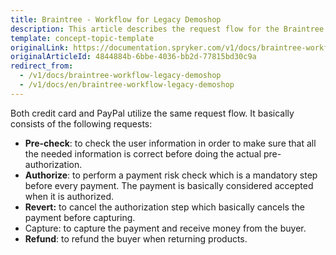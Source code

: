 ```yaml
---
title: Braintree - Workflow for Legacy Demoshop
description: This article describes the request flow for the Braintree module in the Spryker Legacy Demoshop.
template: concept-topic-template
originalLink: https://documentation.spryker.com/v1/docs/braintree-workflow-legacy-demoshop
originalArticleId: 4844884b-6bbe-4036-bb2d-77815bd30c9a
redirect_from:
  - /v1/docs/braintree-workflow-legacy-demoshop
  - /v1/docs/en/braintree-workflow-legacy-demoshop
---
```


Both credit card and PayPal utilize the same request flow. It basically consists of the following requests:

* <b>Pre-check</b>: to check the user information in order to make sure that all the needed information is correct before doing the actual pre-authorization.
* <b>Authorize</b>: to perform a payment risk check which is a mandatory step before every payment. The payment is basically considered accepted when it is authorized.
* <b>Revert:</b> to cancel the authorization step which basically cancels the payment before capturing.
* Capture: to capture the payment and receive money from the buyer.
* <b>Refund</b>: to refund the buyer when returning products.
